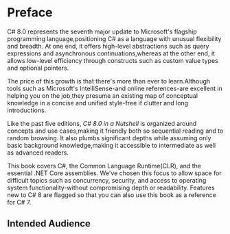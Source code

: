 # Preface

C# 8.0 represents the seventh major update to Microsoft's flagship programming language,positioning C# as a language with unusual flexibility and breadth. At one end, it offers high-level abstractions such as query expressions and asynchronous continuations,whereas at the other end, it allows low-level efficiency through constructs such as custom value types and optional pointers.

The price of this growth is that there's more than ever to learn.Although tools such as Microsoft's IntelliSense-and online references-are excellent in helping you on the job,they presume an existing map of conceptual knowledge in a concise and unified style-free if clutter and long introductions.

Like the past five editions, *C# 8.0 in a Nutshell* is organized around concepts and use cases,making it friendly both so sequential reading and to random browsing. It also plumbs significant depths while assuming only basic background knowledge,making it accessible to intermediate as well as advanced readers.

This book covers C#, the Common Language Runtime(CLR), and the essential .NET Core assemblies. We've chosen this focus to allow space for difficult topics such as concurrency, security, and access to operating system functionality-without compromising depth or readability. Features new to C# 8 are flagged so that you can also use this book as a reference for C# 7.

## Intended Audience
